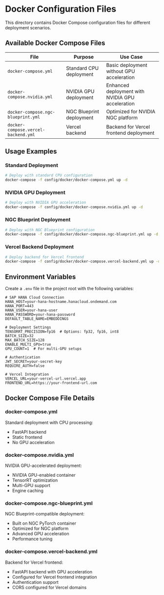 # Docker Configuration Files

This directory contains Docker Compose configuration files for different deployment scenarios.

## Available Docker Compose Files

| File | Purpose | Use Case |
|------|---------|----------|
| `docker-compose.yml` | Standard CPU deployment | Basic deployment without GPU acceleration |
| `docker-compose.nvidia.yml` | NVIDIA GPU deployment | Enhanced deployment with NVIDIA GPU acceleration |
| `docker-compose.ngc-blueprint.yml` | NGC Blueprint deployment | Optimized for NVIDIA NGC platform |
| `docker-compose.vercel-backend.yml` | Vercel backend | Backend for Vercel frontend deployment |

## Usage Examples

### Standard Deployment

```bash
# Deploy with standard CPU configuration
docker-compose -f config/docker/docker-compose.yml up -d
```

### NVIDIA GPU Deployment

```bash
# Deploy with NVIDIA GPU acceleration
docker-compose -f config/docker/docker-compose.nvidia.yml up -d
```

### NGC Blueprint Deployment

```bash
# Deploy with NGC Blueprint configuration
docker-compose -f config/docker/docker-compose.ngc-blueprint.yml up -d
```

### Vercel Backend Deployment

```bash
# Deploy backend for Vercel frontend
docker-compose -f config/docker/docker-compose.vercel-backend.yml up -d
```

## Environment Variables

Create a `.env` file in the project root with the following variables:

```
# SAP HANA Cloud Connection
HANA_HOST=your-hana-hostname.hanacloud.ondemand.com
HANA_PORT=443
HANA_USER=your-hana-user
HANA_PASSWORD=your-hana-password
DEFAULT_TABLE_NAME=EMBEDDINGS

# Deployment Settings
TENSORRT_PRECISION=fp16  # Options: fp32, fp16, int8
BATCH_SIZE=32
MAX_BATCH_SIZE=128
ENABLE_MULTI_GPU=true
GPU_COUNT=1  # For multi-GPU setups

# Authentication
JWT_SECRET=your-secret-key
REQUIRE_AUTH=false

# Vercel Integration
VERCEL_URL=your-vercel-url.vercel.app
FRONTEND_URL=https://your-frontend-url.com
```

## Docker Compose File Details

### docker-compose.yml

Standard deployment with CPU processing:
- FastAPI backend
- Static frontend
- No GPU acceleration

### docker-compose.nvidia.yml

NVIDIA GPU-accelerated deployment:
- NVIDIA GPU-enabled container
- TensorRT optimization
- Multi-GPU support
- Engine caching

### docker-compose.ngc-blueprint.yml

NGC Blueprint-compatible deployment:
- Built on NGC PyTorch container
- Optimized for NGC platform
- Advanced GPU acceleration
- Performance tuning

### docker-compose.vercel-backend.yml

Backend for Vercel frontend:
- FastAPI backend with GPU acceleration
- Configured for Vercel frontend integration
- Authentication support
- CORS configured for Vercel domains